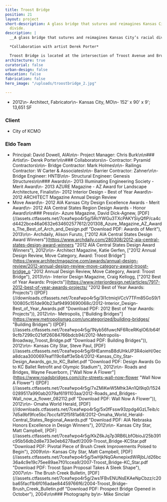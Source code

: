 ```yaml
---
title: Troost Bridge
position: 21
layout: project
short-description: A glass bridge that sutures and reimagines Kansas City’s racial
  divide.
description: |
  __A glass bridge that sutures and reimagines Kansas City’s racial divide__

  *Collaboration with artist Derek Porter*

  Troost Bridge is located at the intersection of Troost Avenue and Brush Creek along the historic, and persisting, segregation line of Kansas City. Troost Avenue has seen both devastating poverty and incredible wealth, once rivaling downtown as the primary hub for commerce. As a result of its actionable disrepair, a new bridge was planned in conjunction with the Brush Creek Flood Control and Beautification Project. Both elegant and utilitarian, this project aimed to reanimate some of Troost Avenue’s former glory while embracing its specific and diverse cultures. Ten-feet-tall glass panels line the span of the bridge acting as an invisible guardrail. LED lighting concealed in a concrete barrier between pedestrians and vehicles illuminates the panels at night. The barrier also holds a series of stainless steel panels that fold and billow, activating artificial and natural light.
architecture: true
curatorial: false
urban-design: false
education: false
fabrication: false
hero_image: "/uploads/troostbridge_2.jpg"

---
```

- 2012\n- Architect, Fabricator\n- Kansas City, MO\n- 152' x 90' x 9';
13,651 SF 
### Client
- City of KCMO

### Eldo Team
- Principal: David
Dowell, AIA\n\n- Project Manager: Chris Burk\n\n### Artist\n- Derek Porter\n\n###
Collaborators\n- Contractor: Pyramid Contractors\n\n- Bridge Contractor: Mark
Holmes\n\n- Railings Contractor: W Carter & Associates\n\n- Barrier Contractor:
Zahner\n\n- Bridge Engineer: HNTB\n\n- Structural Engineer: Genesis Structures\n\n###
Awards\n- 2013 Illuminating Engineering Society - Merit Award\n- 2013 AZURE
Magazine - AZ Award for Landscape Architecture, Finalist\n- 2012 Interior
Design - Best of Year Award\n- 2012 ARCHITECT Magazine Annual Design Review
- Move Award\n- 2012 AIA Kansas City Design Excellence Awards - Merit Award\n-
2012 AIA Central States Region Design Awards - Honor Award\n\n### Press\n-
Azure Magazine, David Dick-Agnew, [PDF](//assets.ctfassets.net/7ceafwpo4r5g/5RcYWGu3TXcPAKYSiyQflP/ca4cd4422bce46a0632e634602577612/201308_Azure_Magazine_AZ_Awards_The_Best_of_Arch_and_Design.pdf
\"Download PDF: Awards of Merit\"), 2013\n\n- Archdaily, Alison Furuto, [\"2012
AIA Central States Design Award Winners\"](https://www.archdaily.com/280308/2012-aia-central-states-design-award-winners
\"2012 AIA Central States Design Award Winners\"), 2012\n\n- Architect Magazine,
Katie Gerfen, [\"2012 Annual Design Review, Move Category, Award: Troost Bridge\"](https://www.architectmagazine.com/awards/annual-design-review/2012-annual-design-review-move-category-award-troost-bridge_o
\"2012 Annual Design Review, Move Category, Award: Troost Bridge\"), 2013\n\n-
Interior Design Magazine, Craig Kellogg, [\"2012 Best of Year Awards: Projects\"](https://www.interiordesign.net/articles/7917-2012-best-of-year-awards-projects/
\"2012 Best of Year Awards: Projects\") ([PDF](//downloads.ctfassets.net/7ceafwpo4r5g/3I1ctmiqVCcV7TFm85GoS9/1100805c151de90b23af94993690068c/2012-Interior_Design-Best_of_Year_Awards.pdf
\"Download PDF: 2012 Best of Year Awards: Projects\")), 2012\n\n- Metropolis,
[\"Building Bridges\"](https://www.metropolismag.com/uncategorized/building-bridges/
\"Building Bridges\") ([PDF](//assets.ctfassets.net/7ceafwpo4r5g/1Nyb56fuwcNF6RceRKqIO6/b64f9cfb7299c021df26084766bdcb94/2012-Metropolis-Broadway_Troost_Bridge.pdf
\"Download PDF: Building Bridges\")), 2012\n\n- Kansas City Star, Steve Paul,
[PDF](//assets.ctfassets.net/7ceafwpo4r5g/6HEanmsB8dUHkUP3R4oieH/0eca8dcaa3000697eaf119c6aff3e5b4/2012-Kansas_City_Star-Design_Awards_go_to_KC_Ballet.pdf
\"Download PDF: Design Awards Go to KC Ballet Retrofit and Olympic Stadium\"),
2012\n\n- Roads and Bridges, Wayne Feuerborn, [\"Wall Now A Flower\"](https://www.roadsbridges.com/city-streets-wall-now-flower
\"Wall Now A Flower\") ([PDF](//assets.ctfassets.net/7ceafwpo4r5g/7xZMiKwW5Mhk3An1Ql9iq0/15240289517a990ab2079af6191103aa/2012-Roads_and_Bridges-Wall_now_a_flower_082112.pdf
\"Download PDF: Wall Now A Flower\")), 2012\n\n- Omaha World Herald, [PDF](//downloads.ctfassets.net/7ceafwpo4r5g/5x0fFssw93zpdg4GzLTeib/c7d5a9bf9fce5bc7bccfa1f2f5f81a68/2012-Omaha_World_Herald-Central_States_Regional_Awards.pdf
\"Download PDF: AIA Nebraska Honors Excellence in Design Winners\"), 2012\n\n-
Kansas City Star, Matt Campbell, [PDF](//assets.ctfassets.net/7ceafwpo4r5g/KkZ6kJq7p3RB6LbfObioJ/25b391c95b56db2d8e733e0eb6278adf/2009-Troost_Bridge-KCStar.pdf
\"Download PDF: Pivotal Piece of Brush Creek Improvements Poised to Begin\"),
2009\n\n- Kansas City Star, Matt Campbell, [PDF](//assets.ctfassets.net/7ceafwpo4r5g/5wHjkNqGAvnepixdWiRjbL/d26bc36a4c9e19c75ee89ae7f01ccea9/2007-Troost_Bridge-KC_Star.pdf
\"Download PDF: Troost Span Proposal Takes A Sleek Shape\"), 2007\n\n- The
Brush Creek Bulletin, [PDF](//assets.ctfassets.net/7ceafwpo4r5g/2ws1FBvENUNsEKAeNpCbzz/c20ba65facf1b6f016adae84459766f6/2004-Troost_Bridge-Brush_Creek_Bulletin.pdf
\"Download PDF: Prospect Bridge Opened in October\"), 2004\n\n### Photography
by\n- Mike Sinclair